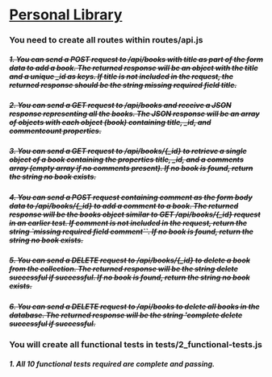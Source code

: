 # [Personal Library](https://www.freecodecamp.org/learn/quality-assurance/quality-assurance-projects/personal-library)

### You need to create all routes within routes/api.js

##### ~~1. You can send a POST request to /api/books with title as part of the form data to add a book. The returned response will be an object with the title and a unique \_id as keys. If title is not included in the request, the returned response should be the string missing required field title.~~

##### ~~2. You can send a GET request to /api/books and receive a JSON response representing all the books. The JSON response will be an array of objects with each object (book) containing title, \_id, and commentcount properties.~~

##### ~~3. You can send a GET request to /api/books/{\_id} to retrieve a single object of a book containing the properties title, \_id, and a comments array (empty array if no comments present). If no book is found, return the string no book exists.~~

##### ~~4. You can send a POST request containing comment as the form body data to /api/books/{\_id} to add a comment to a book. The returned response will be the books object similar to GET /api/books/{\_id} request in an earlier test. If comment is not included in the request, return the string `missing required field comment``. If no book is found, return the string no book exists.~~

##### ~~5. You can send a DELETE request to /api/books/{\_id} to delete a book from the collection. The returned response will be the string delete successful if successful. If no book is found, return the string no book exists.~~

##### ~~6. You can send a DELETE request to /api/books to delete all books in the database. The returned response will be the string 'complete delete successful if successful.~~

### You will create all functional tests in tests/2_functional-tests.js

##### 1. All 10 functional tests required are complete and passing.
